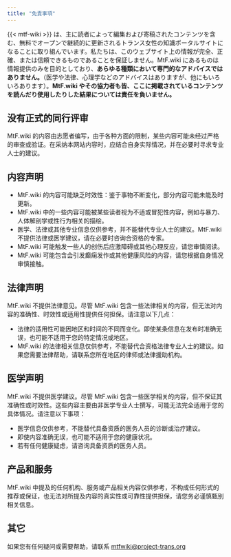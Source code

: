 ```yaml
---
title: "免責事項"
---
```


<!--Wikipediaを参考に書きました https://zh.wikipedia.org/wiki/Wikipedia:%E5%85%8D%E8%B4%A3%E5%A3%B0%E6%98%8E 按CC-BY-SA 4.0 使用-->

{{< mtf-wiki >}} は、主に読者によって編集および寄稿されたコンテンツを含む、無料でオープンで継続的に更新されるトランス女性の知識ポータルサイトになることに取り組んでいます。私たちは、このウェブサイト上の情報が完全、正確、または信頼できるものであることを保証しません。MtF.wiki にあるものは情報提供のみを目的としており、**あらゆる種類において専門的なアドバイスではありません。**（医学や法律、心理学などのアドバイスはありますが、他にもいろいろあります）。**MtF.wiki やその協力者も皆、ここに掲載されているコンテンツを読んだり使用したりした結果については責任を負いません。**

## 没有正式的同行评审

MtF.wiki 的内容由志愿者编写，由于各种方面的限制，某些内容可能未经过严格的审查或验证。在采纳本网站内容时，应结合自身实际情况，并在必要时寻求专业人士的建议。

## 内容声明

- MtF.wiki 的内容可能缺乏时效性：鉴于事物不断变化，部分内容可能未能及时更新。
- MtF.wiki 中的一些内容可能被某些读者视为不适或冒犯性内容，例如与暴力、人体解剖学或性行为相关的描绘。
- 医学、法律或其他专业信息仅供参考，并不能替代专业人士的建议。MtF.wiki 不提供法律或医学建议，请在必要时咨询合资格的专家。
- MtF.wiki 可能触发一些人的创伤后应激障碍或其他心理反应，请您审慎阅读。
- MtF.wiki 可能包含会引发癫痫发作或其他健康风险的内容，请您根据自身情况审慎接触。

## 法律声明

MtF.wiki 不提供法律意见。尽管 MtF.wiki 包含一些法律相关的内容，但无法对内容的准确性、时效性或适用性提供任何担保。请注意以下几点：

- 法律的适用性可能因地区和时间的不同而变化。即使某条信息在发布时准确无误，也可能不适用于您的特定情况或地区。
- MtF.wiki 的法律相关信息仅供参考，不能替代合资格法律专业人士的建议。如果您需要法律帮助，请联系您所在地区的律师或法律援助机构。

## 医学声明

MtF.wiki 不提供医学建议。尽管 MtF.wiki 包含一些医学相关的内容，但不保证其准确性或时效性。这些内容主要由非医学专业人士撰写，可能无法完全适用于您的具体情况。请注意以下事项：

- 医学信息仅供参考，不能替代具备资质的医务人员的诊断或治疗建议。
- 即使内容准确无误，也可能不适用于您的健康状况。
- 若有任何健康疑虑，请咨询具备资质的医务人员。

## 产品和服务

MtF.wiki 中提及的任何机构、服务或产品相关内容仅供参考，不构成任何形式的推荐或保证，也无法对所提及内容的真实性或可靠性提供担保，请您务必谨慎甄别相关信息。

## 其它

如果您有任何疑问或需要帮助，请联系 <mtfwiki@project-trans.org>
